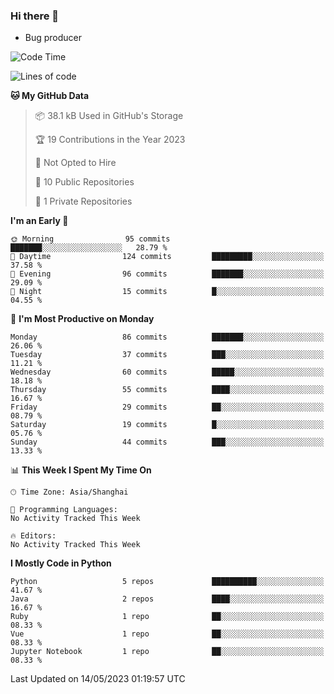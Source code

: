 ### Hi there 👋
* Bug producer
<!--START_SECTION:waka-->
![Code Time](http://img.shields.io/badge/Code%20Time-906%20hrs%2047%20mins-blue)

![Lines of code](https://img.shields.io/badge/From%20Hello%20World%20I%27ve%20Written-77.6%20thousand%20lines%20of%20code-blue)

**🐱 My GitHub Data** 

> 📦 38.1 kB Used in GitHub's Storage 
 > 
> 🏆 19 Contributions in the Year 2023
 > 
> 🚫 Not Opted to Hire
 > 
> 📜 10 Public Repositories 
 > 
> 🔑 1 Private Repositories 
 > 
**I'm an Early 🐤** 

```text
🌞 Morning                95 commits          ███████░░░░░░░░░░░░░░░░░░   28.79 % 
🌆 Daytime                124 commits         █████████░░░░░░░░░░░░░░░░   37.58 % 
🌃 Evening                96 commits          ███████░░░░░░░░░░░░░░░░░░   29.09 % 
🌙 Night                  15 commits          █░░░░░░░░░░░░░░░░░░░░░░░░   04.55 % 
```
📅 **I'm Most Productive on Monday** 

```text
Monday                   86 commits          ███████░░░░░░░░░░░░░░░░░░   26.06 % 
Tuesday                  37 commits          ███░░░░░░░░░░░░░░░░░░░░░░   11.21 % 
Wednesday                60 commits          █████░░░░░░░░░░░░░░░░░░░░   18.18 % 
Thursday                 55 commits          ████░░░░░░░░░░░░░░░░░░░░░   16.67 % 
Friday                   29 commits          ██░░░░░░░░░░░░░░░░░░░░░░░   08.79 % 
Saturday                 19 commits          █░░░░░░░░░░░░░░░░░░░░░░░░   05.76 % 
Sunday                   44 commits          ███░░░░░░░░░░░░░░░░░░░░░░   13.33 % 
```


📊 **This Week I Spent My Time On** 

```text
🕑︎ Time Zone: Asia/Shanghai

💬 Programming Languages: 
No Activity Tracked This Week

🔥 Editors: 
No Activity Tracked This Week
```

**I Mostly Code in Python** 

```text
Python                   5 repos             ██████████░░░░░░░░░░░░░░░   41.67 % 
Java                     2 repos             ████░░░░░░░░░░░░░░░░░░░░░   16.67 % 
Ruby                     1 repo              ██░░░░░░░░░░░░░░░░░░░░░░░   08.33 % 
Vue                      1 repo              ██░░░░░░░░░░░░░░░░░░░░░░░   08.33 % 
Jupyter Notebook         1 repo              ██░░░░░░░░░░░░░░░░░░░░░░░   08.33 % 
```




 Last Updated on 14/05/2023 01:19:57 UTC
<!--END_SECTION:waka-->
